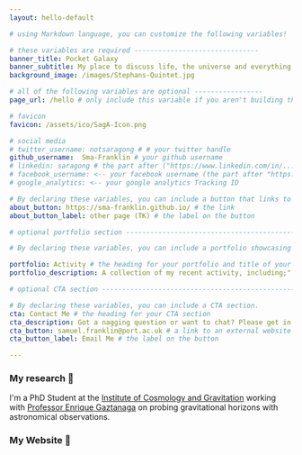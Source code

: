 ```yaml
---
layout: hello-default

# using Markdown language, you can customize the following variables!

# these variables are required -------------------------------
banner_title: Pocket Galaxy
banner_subtitle: My place to discuss life, the universe and everything
background_image: /images/Stephans-Quintet.jpg

# all of the following variables are optional -----------------
page_url: /hello # only include this variable if you aren't building the page to your primary domain 

# favicon
favicon: /assets/ico/SagA-Icon.png

# social media
# twitter_username: notsaragong # # your twitter handle
github_username:  Sma-Franklin # your github username
# linkedin: saragong # the part after ("https://www.linkedin.com/in/...")
# facebook_username: <-- your facebook username (the part after "https://www.facebook.com/...")
# google_analytics: <-- your google analytics Tracking ID

# By declaring these variables, you can include a button that links to an external website or to media.
about_button: https://sma-franklin.github.io/ # the link
about_button_label: other page (TK) # the label on the button

# optional portfolio section ------------------------------------------

# By declaring these variables, you can include a portfolio showcasing your work and organize your portfolio's items into a custom layout, all without adding any CSS. In addition, you must 1) create an HTML file in the_includes folder for each project with the text you'd like to display, and 2) create a YAML file in the _data folder describing the order in which each project should be shown and categorized. See `/includes/example.html` and `/_data/work.yml` for examples.

portfolio: Activity # the heading for your portfolio and title of your YAML file
portfolio_description: A collection of my recent activity, including;":" research projects, blog posts, and articles/ papers of interests. # a description to be desplayed below the heading and above the content

# optional CTA section --------------------------------------------------

# By declaring these variables, you can include a CTA section.
cta: Contact Me # the heading for your CTA section
cta_description: Got a nagging question or want to chat? Please get in touch, I'd love to chat! # a description to be desplayed below the heading and above the content
cta_button: samuel.franklin@port.ac.uk # a link to an external website or to media
cta_button_label: Email Me # the label on the button

---			
```

[//]: # (write a bit about yourself here)

### My research 🔭
I'm a PhD Student at the [Institute of Cosmology and Gravitation](https://researchportal.port.ac.uk/en/organisations/institute-of-cosmology-gravitation) working with [Professor Enrique Gaztanaga](https://www.port.ac.uk/about-us/structure-and-governance/our-people/our-staff/enrique-gaztanaga) on probing gravitational horizons with astronomical observations.

### My Website 📡

